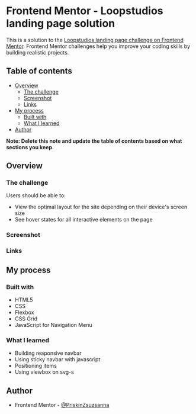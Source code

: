 # Frontend Mentor - Loopstudios landing page solution

This is a solution to the [Loopstudios landing page challenge on Frontend Mentor](https://www.frontendmentor.io/challenges/loopstudios-landing-page-N88J5Onjw). Frontend Mentor challenges help you improve your coding skills by building realistic projects. 

## Table of contents

- [Overview](#overview)
  - [The challenge](#the-challenge)
  - [Screenshot](#screenshot)
  - [Links](#links)
- [My process](#my-process)
  - [Built with](#built-with)
  - [What I learned](#what-i-learned)
- [Author](#author)

**Note: Delete this note and update the table of contents based on what sections you keep.**

## Overview

### The challenge

Users should be able to:

- View the optimal layout for the site depending on their device's screen size
- See hover states for all interactive elements on the page

### Screenshot


### Links

## My process

### Built with

- HTML5
- CSS
- Flexbox
- CSS Grid
- JavaScript for Navigation Menu

### What I learned
 - Building reaponsive navbar
 - Using sticky navbar with javascript
 - Positioning items
 - Using viewbox on svg-s

## Author

- Frontend Mentor - [@PriskinZsuzsanna](https://www.frontendmentor.io/profile/PriskinZsuzsanna)


